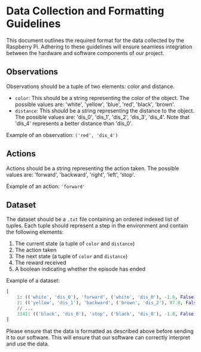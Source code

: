 # Data Collection and Formatting Guidelines

This document outlines the required format for the data collected by the Raspberry Pi. Adhering to these guidelines will ensure seamless integration between the hardware and software components of our project.

## Observations

Observations should be a tuple of two elements: color and distance.

- `color`: This should be a string representing the color of the object. The possible values are: 'white', 'yellow', 'blue', 'red', 'black', 'brown'.
- `distance`: This should be a string representing the distance to the object. The possible values are: 'dis_0', 'dis_1', 'dis_2', 'dis_3', 'dis_4'. Note that 'dis_4' represents a better distance than 'dis_0'.

Example of an observation: `('red', 'dis_4')`

## Actions

Actions should be a string representing the action taken. The possible values are: 'forward', 'backward', 'right', 'left', 'stop'.

Example of an action: `'forward'`

## Dataset

The dataset should be a `.txt` file containing an ordered indexed list of tuples. Each tuple should represent a step in the environment and contain the following elements:
1. The current state (a tuple of `color` and `distance`)
2. The action taken
3. The next state (a tuple of `color` and `distance`)
4. The reward received
5. A boolean indicating whether the episode has ended

Example of a dataset:

```python
[
    1: (('white', 'dis_0'), 'forward', ('white', 'dis_0'), -1.0, False)
    2: (('yellow', 'dis_1'), 'backward', ('brown', 'dis_2'), 97.0, False)
    // ...
    3141: (('black', 'dis_0'), 'stop', ('black', 'dis_0'), -1.0, False)
]
```


Please ensure that the data is formatted as described above before sending it to our software. This will ensure that our software can correctly interpret and use the data.
